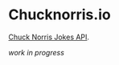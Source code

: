 # Chucknorris.io

[Chuck Norris Jokes API](https://api.chucknorris.io/).

<div class="wip">
	<i>work in progress</i>
</div
